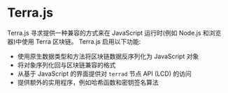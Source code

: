 # Terra.js

Terra.js 寻求提供一种兼容的方式来在 JavaScript 运行时(例如 Node.js 和浏览器)中使用 Terra 区块链。 Terra.js 启用以下功能:

- 使用原生数据类型和方法将区块链数据反序列化为 JavaScript 对象
- 将对象序列化回与区块链兼容的格式
- 从基于 JavaScript 的界面提供对 `terrad` 节点 API (LCD) 的访问
- 提供额外的实用程序，例如哈希函数和密钥签名算法 

